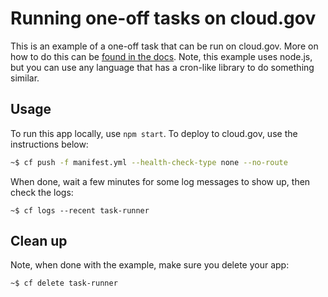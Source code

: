 # Running one-off tasks on cloud.gov

This is an example of a one-off task that can be run on cloud.gov. More on how to do this can be [found in the docs](https://cloud.gov/docs/management/one-off-tasks/). Note, this example uses node.js, but you can use any language that has a cron-like library to do something similar.

## Usage

To run this app locally, use `npm start`. To deploy to cloud.gov, use the instructions below:

```bash
~$ cf push -f manifest.yml --health-check-type none --no-route
```

When done, wait a few minutes for some log messages to show up, then check the logs:

```
~$ cf logs --recent task-runner
```

## Clean up

Note, when done with the example, make sure you delete your app:

```bash
~$ cf delete task-runner
```

